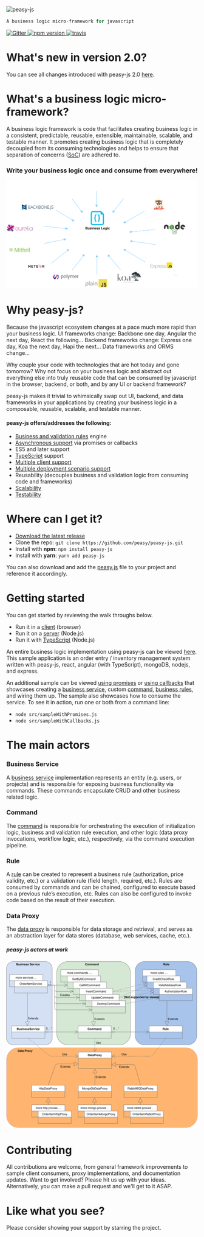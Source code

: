 ![peasy-js](https://www.dropbox.com/s/2yajr2x9yevvzbm/peasy3.png?dl=0&raw=1)

```javascript
A business logic micro-framework for javascript
```

<p>
<a href="https://gitter.im/peasy/peasy-js?utm_source=badge&utm_medium=badge&utm_campaign=pr-badge&utm_content=badge" target="_blank">
	<img src="https://badges.gitter.im/peasy/peasy-js.svg" alt="Gitter">
</a>
<a href="https://www.npmjs.com/package/peasy-js" target="_blank">
	<img src="https://badge.fury.io/js/peasy-js.svg" alt="npm version">
</a>
<a href="https://travis-ci.org/peasy/peasy-js">
	<img src="https://travis-ci.org/peasy/peasy-js.svg?branch=master" alt="travis">
</a>
</p>

# What's new in version 2.0?

You can see all changes introduced with peasy-js 2.0 [here](https://github.com/peasy/peasy-js/wiki/new-in-2.0).

# What's a business logic micro-framework?

A business logic framework is code that facilitates creating business logic in a consistent, predictable, reusable, extensible, maintainable, scalable, and testable manner.   It promotes creating business logic that is completely decoupled from its consuming technologies and helps to ensure that separation of concerns ([SoC](https://en.wikipedia.org/wiki/Separation_of_concerns)) are adhered to.

<h3 align="center">Write your business logic once and consume from everywhere!</h3>
<p align="center">
  <img src="peasy-js.svg">
</p>

# Why peasy-js?

Because the javascript ecosystem changes at a pace much more rapid than your business logic.  UI frameworks change: Backbone one day, Angular the next day, React the following...  Backend frameworks change: Express one day, Koa the next day, Hapi the next... Data frameworks and ORMS change...

Why couple your code with technologies that are hot today and gone tomorrow?  Why not focus on your business logic and abstract out everything else into truly reusable code that can be consumed by javascript in the browser, backend, or both, and by any UI or backend framework?

peasy-js makes it trivial to whimsically swap out UI, backend, and data frameworks in your applications by creating your business logic in a composable, reusable, scalable, and testable manner.

#### peasy-js offers/addresses the following:

- [Business and validation rules](https://github.com/peasy/peasy-js/wiki/Business-and-Validation-Rules) engine
- [Asynchronous support](https://github.com/peasy/peasy-js/wiki/asynchronous-api) via promises or callbacks
- ES5 and later support
- [TypeScript](https://github.com/peasy/peasy-js/wiki/new-in-2.0#typescript-support) support
- [Multiple client support](https://github.com/peasy/peasy-js/wiki/Multiple-Client-Support)
- [Multiple deployment scenario support](https://github.com/peasy/peasy-js/wiki/Data-Proxy#multiple-deployment-scenarios)
- Reusability (decouples business and validation logic from consuming code and frameworks)
- [Scalability](https://github.com/peasy/peasy-js/wiki/Data-Proxy#scalability)
- [Testability](https://github.com/peasy/peasy-js/wiki/Testing)

# Where can I get it?

- [Download the latest release](https://github.com/peasy/peasy-js/archive/master.zip)
- Clone the repo: ```git clone https://github.com/peasy/peasy-js.git```
- Install with **npm**: ```npm install peasy-js```
- Install with **yarn**: ```yarn add peasy-js```

You can also download and add the [peasy.js](https://github.com/peasy/peasy-js/blob/master/dist/peasy.js) file to your project and reference it accordingly.

# Getting started

You can get started by reviewing the walk throughs below.

- Run it in a [client](https://github.com/peasy/peasy-js/wiki/Browser-sample) (browser)
- Run it on a [server](https://github.com/peasy/peasy-js/wiki/node.js-sample) (Node.js)
- Run it with [TypeScript](https://github.com/peasy/peasy-js/wiki/typescript-node.js-sample) (Node.js)

An entire business logic implementation using peasy-js can be viewed [here](https://github.com/peasy/peasy-js-samples).  This sample application is an order entry / inventory management system written with peasy-js, react, angular (with TypeScript), mongoDB, nodejs, and express.

An additional sample can be viewed [using promises](https://github.com/peasy/peasy-js/blob/master/src/sampleWithPromises.js) or [using callbacks](https://github.com/peasy/peasy-js/blob/master/src/sampleWithCallbacks.js) that showcases creating a [business service](https://github.com/peasy/peasy-js/wiki/businessservice), custom [command](https://github.com/peasy/peasy-js/wiki/command), [business rules](https://github.com/peasy/peasy-js/wiki/Business-and-Validation-Rules), and wiring them up.  The sample also showcases how to consume the service.  To see it in action, run one or both from a command line:

-  ```node src/sampleWithPromises.js```
-  ```node src/sampleWithCallbacks.js```

# The main actors

### Business Service
A [business service](https://github.com/peasy/peasy-js/wiki/BusinessService) implementation represents an entity (e.g. users, or projects) and is responsible for exposing business functionality via commands. These commands encapsulate CRUD and other business related logic.

### Command
The [command](https://github.com/peasy/peasy-js/wiki/Command) is responsible for orchestrating the execution of initialization logic, business and validation rule execution, and other logic (data proxy invocations, workflow logic, etc.), respectively, via the command execution pipeline.

### Rule
A [rule](https://github.com/peasy/peasy-js/wiki/Business-and-Validation-Rules) can be created to represent a business rule (authorization, price validity, etc.) or a validation rule (field length, required, etc.). Rules are consumed by commands and can be chained, configured to execute based on a previous rule’s execution, etc. Rules can also be configured to invoke code based on the result of their execution.

### Data Proxy
The [data proxy](https://github.com/peasy/peasy-js/wiki/Data-Proxy) is responsible for data storage and retrieval, and serves as an abstraction layer for data stores (database, web services, cache, etc.).

##### peasy-js actors at work
<p align="center">
  <img src="peasy-js-uml.svg">
</p>

# Contributing

All contributions are welcome, from general framework improvements to sample client consumers, proxy implementations, and documentation updates.  Want to get involved?  Please hit us up with your ideas.  Alternatively, you can make a pull request and we'll get to it ASAP.

# Like what you see?

Please consider showing your support by starring the project.
